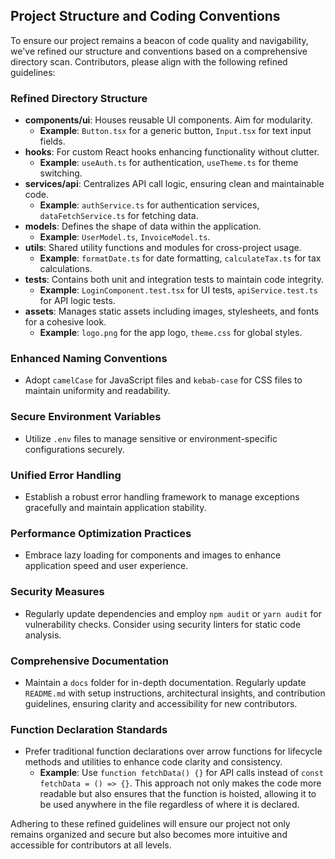 ## Project Structure and Coding Conventions

To ensure our project remains a beacon of code quality and navigability, we've refined our structure and conventions based on a comprehensive directory scan. Contributors, please align with the following refined guidelines:

### Refined Directory Structure

- **components/ui**: Houses reusable UI components. Aim for modularity.
  - **Example**: `Button.tsx` for a generic button, `Input.tsx` for text input fields.
- **hooks**: For custom React hooks enhancing functionality without clutter.
  - **Example**: `useAuth.ts` for authentication, `useTheme.ts` for theme switching.
- **services/api**: Centralizes API call logic, ensuring clean and maintainable code.
  - **Example**: `authService.ts` for authentication services, `dataFetchService.ts` for fetching data.
- **models**: Defines the shape of data within the application.
  - **Example**: `UserModel.ts`, `InvoiceModel.ts`.
- **utils**: Shared utility functions and modules for cross-project usage.
  - **Example**: `formatDate.ts` for date formatting, `calculateTax.ts` for tax calculations.
- **tests**: Contains both unit and integration tests to maintain code integrity.
  - **Example**: `LoginComponent.test.tsx` for UI tests, `apiService.test.ts` for API logic tests.
- **assets**: Manages static assets including images, stylesheets, and fonts for a cohesive look.
  - **Example**: `logo.png` for the app logo, `theme.css` for global styles.

### Enhanced Naming Conventions

- Adopt `camelCase` for JavaScript files and `kebab-case` for CSS files to maintain uniformity and readability.

### Secure Environment Variables

- Utilize `.env` files to manage sensitive or environment-specific configurations securely.

### Unified Error Handling

- Establish a robust error handling framework to manage exceptions gracefully and maintain application stability.

### Performance Optimization Practices

- Embrace lazy loading for components and images to enhance application speed and user experience.

### Security Measures

- Regularly update dependencies and employ `npm audit` or `yarn audit` for vulnerability checks. Consider using security linters for static code analysis.

### Comprehensive Documentation

- Maintain a `docs` folder for in-depth documentation. Regularly update `README.md` with setup instructions, architectural insights, and contribution guidelines, ensuring clarity and accessibility for new contributors.

### Function Declaration Standards

- Prefer traditional function declarations over arrow functions for lifecycle methods and utilities to enhance code clarity and consistency.
  - **Example**: Use `function fetchData() {}` for API calls instead of `const fetchData = () => {}`. This approach not only makes the code more readable but also ensures that the function is hoisted, allowing it to be used anywhere in the file regardless of where it is declared.

Adhering to these refined guidelines will ensure our project not only remains organized and secure but also becomes more intuitive and accessible for contributors at all levels.
